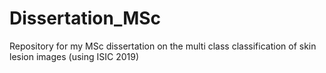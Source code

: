 # Dissertation_MSc
Repository for my MSc dissertation on the multi class classification of skin lesion images (using ISIC 2019)
